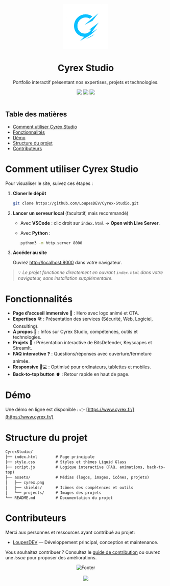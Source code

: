 <div align="center">
    <img src="assets/cyrex.png" alt="Cyrex Studio Logo" width="140">
</div>

<h1 align="center">Cyrex Studio</h1>

<div align="center">
    <p>Portfolio interactif présentant nos expertises, projets et technologies.</p>
    <img src="https://ziadoua.github.io/m3-Markdown-Badges/badges/HTML/html3.svg">
    <img src="https://ziadoua.github.io/m3-Markdown-Badges/badges/CSS/css3.svg">
    <img src="https://ziadoua.github.io/m3-Markdown-Badges/badges/Javascript/javascript3.svg">
</div>

<br>

## Table des matières

- [Comment utiliser Cyrex Studio](#comment-utiliser-cyrex-studio)
- [Fonctionnalités](#fonctionnalités)
- [Démo](#démo)
- [Structure du projet](#structure-du-projet)
- [Contributeurs](#contributeurs)

# Comment utiliser Cyrex Studio

Pour visualiser le site, suivez ces étapes :

1. **Cloner le dépôt**

   ```bash
   git clone https://github.com/LoupesDEV/Cyrex-Studio.git
   ```

2. **Lancer un serveur local** (facultatif, mais recommandé)

   * Avec **VSCode** : clic droit sur `index.html` → **Open with Live Server**.
   * Avec **Python** :

     ```bash
     python3 -m http.server 8000
     ```

3. **Accéder au site**

   Ouvrez [http://localhost:8000](http://localhost:8000) dans votre navigateur.

> 💡 *Le projet fonctionne directement en ouvrant `index.html` dans votre navigateur, sans installation supplémentaire.*

# Fonctionnalités

* **Page d’accueil immersive** 🎨 : Hero avec logo animé et CTA.
* **Expertises** 🛠️ : Présentation des services (Sécurité, Web, Logiciel, Consulting).
* **À propos** 👤 : Infos sur Cyrex Studio, compétences, outils et technologies.
* **Projets** 🚀 : Présentation interactive de BitsDefender, Keyscapes et StreamIt.
* **FAQ interactive** ❓ : Questions/réponses avec ouverture/fermeture animée.
* **Responsive** 📱💻 : Optimisé pour ordinateurs, tablettes et mobiles.
* **Back-to-top button** ⬆️ : Retour rapide en haut de page.

# Démo

Une démo en ligne est disponible :
👉 [https://www.cyrex.fr/](https://www.cyrex.fr/)

# Structure du projet

```
CyrexStudio/
├── index.html        # Page principale
├── style.css         # Styles et thèmes Liquid Glass
├── script.js         # Logique interactive (FAQ, animations, back-to-top)
├── assets/           # Médias (logos, images, icônes, projets)
│   ├── cyrex.png
│   ├── shields/      # Icônes des compétences et outils
│   └── projects/     # Images des projets
└── README.md         # Documentation du projet
```

# Contributeurs

Merci aux personnes et ressources ayant contribué au projet:

- [LoupesDEV](https://github.com/LoupesDEV) — Développement principal, conception et maintenance.

Vous souhaitez contribuer ? Consultez le [guide de contribution](CONTRIBUTING.md) ou ouvrez une *issue* pour proposer
des améliorations.

<p align="center">
    <img alt="Footer" src="https://i.imgur.com/fnZRNIn.png">
    <br><br>
    <img src="https://ziadoua.github.io/m3-Markdown-Badges/badges/LicenceGPLv3/licencegplv33.svg">
</p>